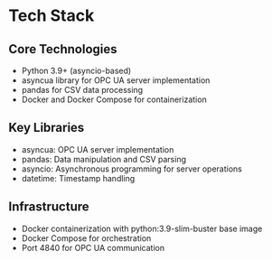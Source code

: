 # Tech Stack

## Core Technologies
- Python 3.9+ (asyncio-based)
- asyncua library for OPC UA server implementation
- pandas for CSV data processing
- Docker and Docker Compose for containerization

## Key Libraries
- asyncua: OPC UA server implementation
- pandas: Data manipulation and CSV parsing
- asyncio: Asynchronous programming for server operations
- datetime: Timestamp handling

## Infrastructure
- Docker containerization with python:3.9-slim-buster base image
- Docker Compose for orchestration
- Port 4840 for OPC UA communication
